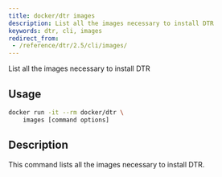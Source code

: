 ```yaml
---
title: docker/dtr images
description: List all the images necessary to install DTR
keywords: dtr, cli, images
redirect_from:
 - /reference/dtr/2.5/cli/images/
---
```


List all the images necessary to install DTR

## Usage

```bash
docker run -it --rm docker/dtr \
    images [command options]
```

## Description


This command lists all the images necessary to install DTR.



